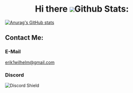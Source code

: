 <h1 align="center">Hi there <img src="https://raw.githubusercontent.com/MartinHeinz/MartinHeinz/master/wave.gif>I am Terraminator</h1>
- I am a Programmer/Hacker. 
- I' m currently working on a Browser for Jusoft and learning c++!

## Github Stats:
[![Anurag's GitHub stats](https://github-readme-stats.vercel.app/api?username=Terraminator)](https://github.com/anuraghazra/github-readme-stats)



## Contact Me:

### E-Mail
erik1wilhelm@gmail.com

### Discord
![Discord Shield](https://discord.c99.nl/widget/theme-4/583579616749420545.png?style=shield)

